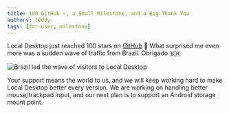 ```yaml
---
title: 100 GitHub ⭐️, a Small Milestone, and a Big Thank You
authors: teddy
tags: [for-user, milestone]
---
```


Local Desktop just reached 100 stars on [GitHub](https://github.com/localdesktop/localdesktop) 🎉
What surprised me even more was a sudden wave of traffic from Brazil. Obrigado 🇧🇷

![Brazil led the wave of visitors to Local Desktop](/img/thank-you-Brazil.png)

Your support means the world to us, and we will keep working hard to make Local Desktop better every version. We are working on handling better mouse/trackpad input, and our next plan is to support an Android storage mount point.
